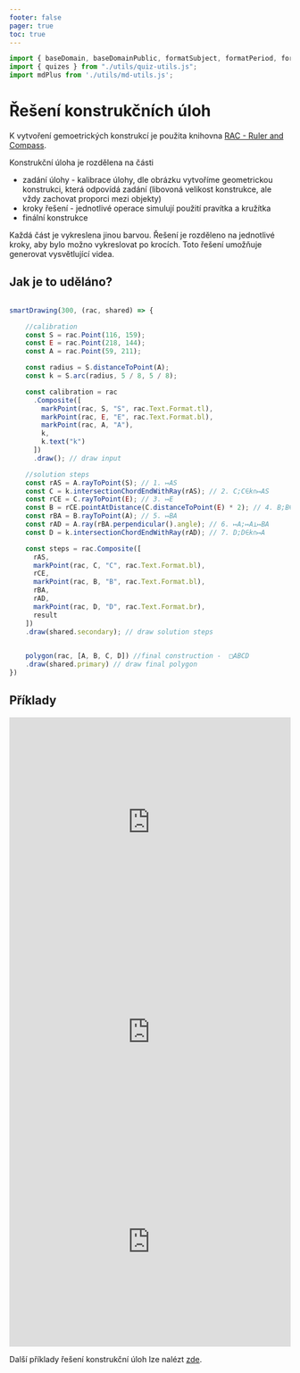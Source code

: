 ```yaml
---
footer: false
pager: true
toc: true
---
```


```js
import { baseDomain, baseDomainPublic, formatSubject, formatPeriod, formatShortCode} from './utils/quiz-string-utils.js';
import { quizes } from "./utils/quiz-utils.js";
import mdPlus from './utils/md-utils.js';
```

# Řešení konstrukčních úloh

K vytvoření gemoetrických konstrukcí je použita knihovna <a href="https://rulerandcompass.org/">RAC - Ruler and Compass</a>.

Konstrukční úloha je rozdělena na části

 - zadání úlohy - kalibrace úlohy, dle obrázku vytvoříme geometrickou konstrukci, která odpovídá zadání (libovoná velikost konstrukce, ale vždy zachovat proporci mezi objekty)
 - kroky řešení - jednotlivé operace simulují použití pravítka a kružítka
 - finální konstrukce
  

Každá část je vykreslena jinou barvou. Řešení je rozděleno na jednotlivé kroky, aby bylo možno vykreslovat po krocích. Toto řešení umožňuje generovat vysvětlující videa.


## Jak je to uděláno?

```js run=false

smartDrawing(300, (rac, shared) => {  

    //calibration
    const S = rac.Point(116, 159);
    const E = rac.Point(218, 144);
    const A = rac.Point(59, 211);

    const radius = S.distanceToPoint(A);
    const k = S.arc(radius, 5 / 8, 5 / 8);

    const calibration = rac
      .Composite([
        markPoint(rac, S, "S", rac.Text.Format.tl),
        markPoint(rac, E, "E", rac.Text.Format.bl),
        markPoint(rac, A, "A"),
        k,
        k.text("k")
      ])
      .draw(); // draw input

    //solution steps
    const rAS = A.rayToPoint(S); // 1. ↦AS
    const C = k.intersectionChordEndWithRay(rAS); // 2. C;C∈k∩↦AS
    const rCE = C.rayToPoint(E); // 3. ↦E
    const B = rCE.pointAtDistance(C.distanceToPoint(E) * 2); // 4. B;B∈↦CE;∣CE∣=∣BE∣    
    const rBA = B.rayToPoint(A); // 5. ↦BA
    const rAD = A.ray(rBA.perpendicular().angle); // 6. ↦A;↦A⊥↦BA
    const D = k.intersectionChordEndWithRay(rAD); // 7. D;D∈k∩↦A

    const steps = rac.Composite([
      rAS,
      markPoint(rac, C, "C", rac.Text.Format.bl),
      rCE,
      markPoint(rac, B, "B", rac.Text.Format.bl),
      rBA,
      rAD,
      markPoint(rac, D, "D", rac.Text.Format.br),
      result
    ])
    .draw(shared.secondary); // draw solution steps

    
    polygon(rac, [A, B, C, D]) //final construction -  □ABCD
    .draw(shared.primary) // draw final polygon
})
```


## Příklady

<iframe width="100%" height="376" frameborder="0"
  src="https://observablehq.com/embed/@jsamec/matika-9?cells=q9"></iframe>

<iframe width="100%" height="376" frameborder="0"
  src="https://observablehq.com/embed/@jsamec/matika-9?cells=q10"></iframe>

<iframe width="100%" height="376" frameborder="0"
  src="https://observablehq.com/embed/@jsamec/matika-9?cells=d8"></iframe>

Další příklady řešení konstrukční úloh lze nalézt [zde](https://observablehq.com/@jsamec/matika-9).

